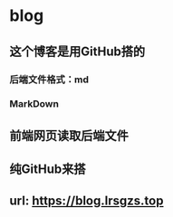 # blog

## 这个博客是用GitHub搭的

### 后端文件格式：md
### MarkDown

## 前端网页读取后端文件
## 纯GitHub来搭

## url: https://blog.lrsgzs.top
